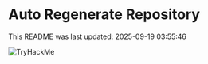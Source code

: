 # Auto Regenerate Repository

This README was last updated: 2025-09-19 03:55:46

 ![TryHackMe](https://tryhackme.com/badge/533634)